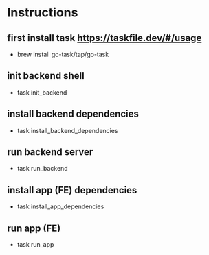 # Instructions

## first install task https://taskfile.dev/#/usage
- brew install go-task/tap/go-task

## init backend shell

- task init_backend

## install backend dependencies

- task install_backend_dependencies

## run backend server

- task run_backend

## install app (FE) dependencies

- task install_app_dependencies

## run app (FE)

- task run_app
